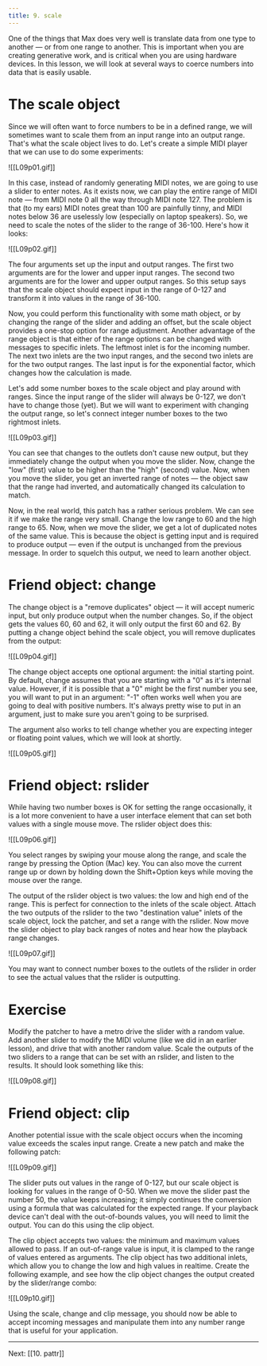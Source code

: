 ```yaml
---
title: 9. scale
---
```

One of the things that Max does very well is translate data from one type to another — or from one range to another. This is important when you are creating generative work, and is critical when you are using hardware devices. In this lesson, we will look at several ways to coerce numbers into data that is easily usable.

# The scale object

Since we will often want to force numbers to be in a defined range, we will sometimes want to scale them from an input range into an output range. That's what the scale object lives to do. Let's create a simple MIDI player that we can use to do some experiments:


![[L09p01.gif]]


In this case, instead of randomly generating MIDI notes, we are going to use a slider to enter notes. As it exists now, we can play the entire range of MIDI note — from MIDI note 0 all the way through MIDI note 127. The problem is that (to my ears) MIDI notes great than 100 are painfully tinny, and MIDI notes below 36 are uselessly low (especially on laptop speakers). So, we need to scale the notes of the slider to the range of 36-100. Here's how it looks:


![[L09p02.gif]]


The four arguments set up the input and output ranges. The first two arguments are for the lower and upper input ranges. The second two arguments are for the lower and upper output ranges. So this setup says that the scale object should expect input in the range of 0-127 and transform it into values in the range of 36-100.

Now, you could perform this functionality with some math object, or by changing the range of the slider and adding an offset, but the scale object provides a one-stop option for range adjustment. Another advantage of the range object is that either of the range options can be changed with messages to specific inlets. The leftmost inlet is for the incoming number. The next two inlets are the two input ranges, and the second two inlets are for the two output ranges. The last input is for the exponential factor, which changes how the calculation is made.

Let's add some number boxes to the scale object and play around with ranges. Since the input range of the slider will always be 0-127, we don't have to change those (yet). But we will want to experiment with changing the output range, so let's connect integer number boxes to the two rightmost inlets.


![[L09p03.gif]]


You can see that changes to the outlets don't cause new output, but they immediately change the output when you move the slider. Now, change the "low" (first) value to be higher than the "high" (second) value. Now, when you move the slider, you get an inverted range of notes — the object saw that the range had inverted, and automatically changed its calculation to match.

Now, in the real world, this patch has a rather serious problem. We can see it if we make the range very small. Change the low range to 60 and the high range to 65. Now, when we move the slider, we get a lot of duplicated notes of the same value. This is because the object is getting input and is required to produce output — even if the output is unchanged from the previous message. In order to squelch this output, we need to learn another object.

# Friend object: change

The change object is a "remove duplicates" object — it will accept numeric input, but only produce output when the number changes. So, if the object gets the values 60, 60 and 62, it will only output the first 60 and 62. By putting a change object behind the scale object, you will remove duplicates from the output:



![[L09p04.gif]]


The change object accepts one optional argument: the initial starting point. By default, change assumes that you are starting with a "0" as it's internal value. However, if it is possible that a "0" might be the first number you see, you will want to put in an argument: "-1" often works well when you are going to deal with positive numbers. It's always pretty wise to put in an argument, just to make sure you aren't going to be surprised.

The argument also works to tell change whether you are expecting integer or floating point values, which we will look at shortly.


![[L09p05.gif]]

# Friend object: rslider

While having two number boxes is OK for setting the range occasionally, it is a lot more convenient to have a user interface element that can set both values with a single mouse move. The rslider object does this:

![[L09p06.gif]]

You select ranges by swiping your mouse along the range, and scale the range by pressing the Option (Mac) key. You can also move the current range up or down by holding down the Shift+Option keys while moving the mouse over the range.

The output of the rslider object is two values: the low and high end of the range. This is perfect for connection to the inlets of the scale object. Attach the two outputs of the rslider to the two "destination value" inlets of the scale object, lock the patcher, and set a range with the rslider. Now move the slider object to play back ranges of notes and hear how the playback range changes. 

![[L09p07.gif]]

You may want to connect number boxes to the outlets of the rslider in order to see the actual values that the rslider is outputting.

# Exercise

Modify the patcher to have a metro drive the slider with a random value. Add another slider to modify the MIDI volume (like we did in an earlier lesson), and drive that with another random value. Scale the outputs of the two sliders to a range that can be set with an rslider, and listen to the results. It should look something like this:


![[L09p08.gif]]


# Friend object: clip

Another potential issue with the scale object occurs when the incoming value exceeds the scales input range. Create a new patch and make the following patch:


![[L09p09.gif]]


The slider puts out values in the range of 0-127, but our scale object is looking for values in the range of 0-50. When we move the slider past the number 50, the value keeps increasing; it simply continues the conversion using a formula that was calculated for the expected range. If your playback device can't deal with the out-of-bounds values, you will need to limit the output. You can do this using the clip object.

The clip object accepts two values: the minimum and maximum values allowed to pass. If an out-of-range value is input, it is clamped to the range of values entered as arguments. The clip object has two additional inlets, which allow you to change the low and high values in realtime. Create the following example, and see how the clip object changes the output created by the slider/range combo:

![[L09p10.gif]]

Using the scale, change and clip message, you should now be able to accept incoming messages and manipulate them into any number range that is useful for your application.

---
Next: [[10. pattr]]